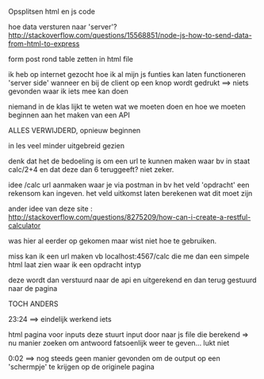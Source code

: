 
Opsplitsen html en js code

hoe data versturen naar 'server'? 
http://stackoverflow.com/questions/15568851/node-js-how-to-send-data-from-html-to-express

form post rond table zetten in html file

ik heb op internet gezocht hoe ik al mijn js funties kan laten functioneren 'server side' wanneer en bij de client op een knop wordt gedrukt
==> niets gevonden waar ik iets mee kan doen

niemand in de klas lijkt te weten wat we moeten doen en hoe we moeten beginnen aan het maken van een API

ALLES VERWIJDERD, opnieuw beginnen

in les veel minder uitgebreid gezien

denk dat het de bedoeling is om een url te kunnen maken waar bv in staat calc/2+4
en dat deze dan 6 teruggeeft?
niet zeker.


idee
/calc url aanmaken waar je via postman in bv het veld 'opdracht' 
een rekensom kan ingeven.
het veld uitkomst laten berekenen wat dit moet zijn

ander idee van deze site :
http://stackoverflow.com/questions/8275209/how-can-i-create-a-restful-calculator

was hier al eerder op gekomen maar wist niet hoe te gebruiken.

miss kan ik een url maken vb localhost:4567/calc die me dan een simpele html laat zien
waar ik een opdracht intyp

deze wordt dan verstuurd naar de api en uitgerekend en dan terug gestuurd naar 
de pagina



TOCH ANDERS

23:24 ==> eindelijk werkend iets

html pagina voor inputs
deze stuurt input door naar js file die berekend
=> nu manier zoeken om antwoord fatsoenlijk weer te geven... lukt niet

0:02 ==> nog steeds geen manier gevonden om de output op een 'schermpje'
te krijgen op de originele pagina



